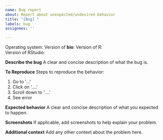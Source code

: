 ```yaml
---
name: Bug report
about: Report about unexpected/undesired behavior
title: "[Bug] "
labels: bug
assignees: ''

---
```


Operating system: 
Version of **bio**:
Version of R:  
Version of RStudio:

**Describe the bug**
A clear and concise description of what the bug is.

**To Reproduce**
Steps to reproduce the behavior:
1. Go to '...'
2. Click on '....'
3. Scroll down to '....'
4. See error

**Expected behavior**
A clear and concise description of what you expected to happen.

**Screenshots**
If applicable, add screenshots to help explain your problem.


**Additional context**
Add any other context about the problem here.
